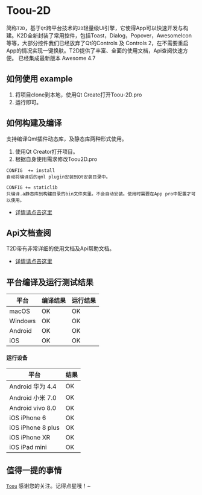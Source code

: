 
# Toou-2D

简称`T2D`，基于`Qt`跨平台技术的`2D`轻量级Ui引擎，它使得App可以快速开发与构建。K2D全新封装了常用控件，包括Toast，Dialog，Popover，AwesomeIcon等等，大部分控件我们已经放弃了Qt的Controls 及 Controls 2，在不需要重启App的情况实现一键换肤。T2D提供了丰富、全面的使用文档，Api查阅快速方便。
已经集成最新版本 Awesome 4.7

## 如何使用 example

1. 将项目clone到本地，使用Qt Create打开Toou-2D.pro
2. 运行即可。

## 如何构建及编译

支持编译Qml插件动态库，及静态库两种形式使用。
1. 使用Qt Creator打开项目。
2. 根据自身使用需求修改Toou2D.pro 
```
CONFIG  += install
自动将编译后的qml plugin安装到Qt安装目录中。
```
```
CONFIG += staticlib
只编译.a静态库到构建目录的bin文件夹里。不会自动安装。使用时需要在App pro中配置才可以使用。 
```

- [详情请点击这里]()

## Api文档查阅

T2D带有非常详细的使用文档及Api帮助文档。
- [详情请点击这里]()


## 平台编译及运行测试结果

| 平台 | 编译结果 |运行结果 |
| --- | --- |--- |
| macOS | OK | OK |
| Windows | OK | OK|
| Android | OK | OK|
| iOS | OK | OK|

#### 运行设备

| 平台 | 结果 |
| --- | --- |
| Android 华为 4.4| OK |
| Android 小米 7.0| OK |
| Android vivo 8.0| OK |
| iOS iPhone 6 | OK |
| iOS iPhone 8 plus | OK |
| iOS iPhone XR | OK |
| iOS iPad mini | OK |


## 值得一提的事情

[`Toou`](http://www.toou.net) 感谢您的关注。记得点星哦！~